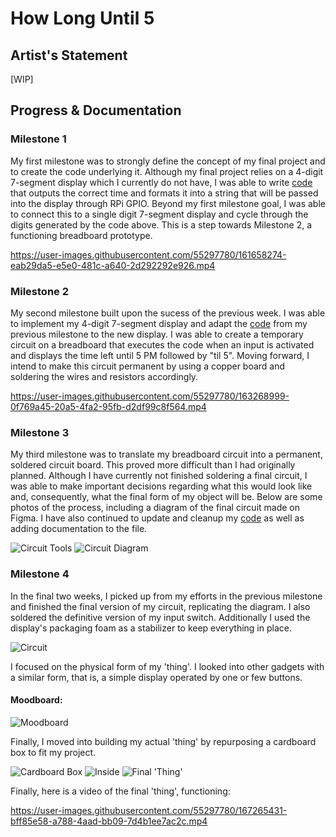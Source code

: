 # How Long Until 5

## Artist's Statement

[WIP]

## Progress & Documentation

### Milestone 1

My first milestone was to strongly define the concept of my final project and to create the code underlying it. Although my final project relies on a 4-digit 7-segment display which I currently do not have, I was able to write [code](code/milestone-1.py) that outputs the correct time and formats it into a string that will be passed into the display through RPi GPIO. Beyond my first milestone goal, I was able to connect this to a single digit 7-segment display and cycle through the digits generated by the code above. This is a step towards Milestone 2, a functioning breadboard prototype.

https://user-images.githubusercontent.com/55297780/161658274-eab29da5-e5e0-481c-a640-2d292292e926.mp4

### Milestone 2

My second milestone built upon the sucess of the previous week. I was able to implement my 4-digit 7-segment display and adapt the [code](code/milestone-2.py) from my previous milestone to the new display. I was able to create a temporary circuit on a breadboard that executes the code when an input is activated and displays the time left until 5 PM followed by "til 5". Moving forward, I intend to make this circuit permanent by using a copper board and soldering the wires and resistors accordingly.

https://user-images.githubusercontent.com/55297780/163268999-0f769a45-20a5-4fa2-95fb-d2df99c8f564.mp4

### Milestone 3

My third milestone was to translate my breadboard circuit into a permanent, soldered circuit board. This proved more difficult than I had originally planned. Although I have currently not finished soldering a final circuit, I was able to make important decisions regarding what this would look like and, consequently, what the final form of my object will be. Below are some photos of the process, including a diagram of the final circuit made on Figma. I have also continued to update and cleanup my [code](code/milestone-3.py) as well as adding documentation to the file.

![Circuit Tools](img/circuit-tools.jpg)
![Circuit Diagram](img/circuit-diagram.png)


### Milestone 4

In the final two weeks, I picked up from my efforts in the previous milestone and finished the final version of my circuit, replicating the diagram. I also soldered the definitive version of my input switch. Additionally I used the display's packaging foam as a stabilizer to keep everything in place.

![Circuit](img/circuit.jpg)

I focused on the physical form of my 'thing'. I looked into other gadgets with a similar form, that is, a simple display operated by one or few buttons.

#### Moodboard:

![Moodboard](img/moodboard.png)

Finally, I moved into building my actual 'thing' by repurposing a cardboard box to fit my project.

![Cardboard Box](img/cardboard-box.jpg)
![Inside](img/inside.jpg)
![Final 'Thing'](img/final.jpg)

Finally, here is a video of the final 'thing', functioning:

https://user-images.githubusercontent.com/55297780/167265431-bff85e58-a788-4aad-bb09-7d4b1ee7ac2c.mp4

